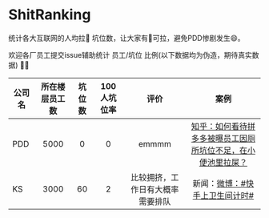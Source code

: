 # ShitRanking
统计各大互联网的人均拉💩 坑位数，让大家有💩可拉，避免PDD惨剧发生😄。

欢迎各厂员工提交issue辅助统计 员工/坑位 比例(以下数据均为伪造，期待真实数据) 🎉🎉



| 公司名         | 所在楼层员工数   | 坑位数         |  100人坑位率  |  评价  | 案例 |
| ------------- |:-------------:|:-------------:|:-----:|:-----:|:-----:|
| PDD           | 5000          | 0             | 0             | emmmm | [知乎：如何看待拼多多被曝员工因厕所坑位不足，在小便池里拉屎？](https://www.zhihu.com/question/411147827)  |
| KS      | 3000      |   60 |  2 | 比较拥挤，工作日有大概率需要排队 | 新闻：[微博：#快手上卫生间计时#](https://s.weibo.com/weibo?q=%23%E5%BF%AB%E6%89%8B%E4%B8%8A%E5%8D%AB%E7%94%9F%E9%97%B4%E8%AE%A1%E6%97%B6%23&from=default)|

